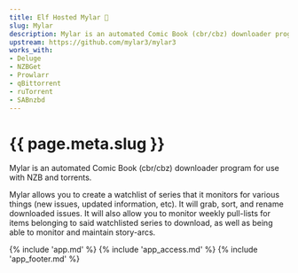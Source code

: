 ```yaml
---
title: Elf Hosted Mylar 🧝
slug: Mylar
description: Mylar is an automated Comic Book (cbr/cbz) downloader program for use with NZB and torrents
upstream: https://github.com/mylar3/mylar3
works_with:
- Deluge
- NZBGet
- Prowlarr
- qBittorrent
- ruTorrent
- SABnzbd
---
```


# {{ page.meta.slug }}

Mylar is an automated Comic Book (cbr/cbz) downloader program for use with NZB and torrents.

Mylar allows you to create a watchlist of series that it monitors for various things (new issues, updated information, etc). It will grab, sort, and rename downloaded issues. It will also allow you to monitor weekly pull-lists for items belonging to said watchlisted series to download, as well as being able to monitor and maintain story-arcs.

{% include 'app.md' %}
{% include 'app_access.md' %}
{% include 'app_footer.md' %}
